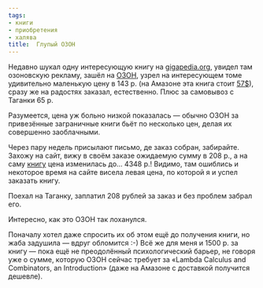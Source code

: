 ```yaml
---
tags:
- книги
- приобретения
- халява
title:  Глупый ОЗОН
---
```


Недавно шукал одну интересующую книгу на [gigapedia.org][], увидел там
озоновскую рекламу, зашёл на [ОЗОН][], узрел на интересующем томе
удивительно маленькую цену в 143 р. (на Амазоне эта книга стоит
[57\$][]), сразу же на радостях заказал, естественно. Плюс за самовывоз
с Таганки 65 р.

Разумеется, цена уж больно низкой показалась — обычно ОЗОН за
привезённые заграничные книги бьёт по несколько цен, делая их совершенно
заоблачными.

Через пару недель присылают письмо, де заказ собран, забирайте. Захожу
на сайт, вижу в своём заказе ожидаемую сумму в 208 р., а на саму
[книгу][] цена изменилась до… 4348 р.! Видимо, там ошиблись и некоторое
время на сайте висела левая цена, по которой я и успел заказать книгу.

Поехал на Таганку, заплатил 208 рублей за заказ и без проблем забрал
его.

Интересно, как это ОЗОН так лоханулся.

Поначалу хотел даже спросить их об этом ещё до получения книги, но жаба
задушила — вдруг обломится :-) Всё же для меня и 1500 р. за книгу — пока
ещё не преодолённый психологический барьер, не говоря уже о сумме,
которую ОЗОН сейчас требует за «Lambda Calculus and Combinators, an
Introduction» (даже на Амазоне с доставкой получится дешевле).

  [gigapedia.org]: http://www.gigapedia.org/
  [ОЗОН]: http://www.ozon.ru/
  [57\$]: http://www.amazon.com/Lambda-Calculus-Combinators-Introduction-Roger-Hindley/dp/0521898854/
  [книгу]: http://www.ozon.ru/context/detail/id/4092311/
